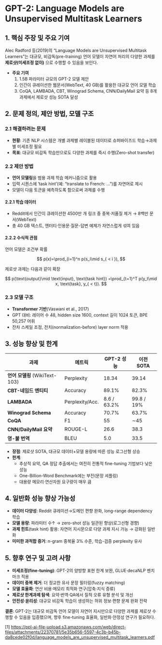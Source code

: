 # GPT-2: Language Models are Unsupervised Multitask Learners

## 1. 핵심 주장 및 주요 기여
Alec Radford 등(2019)의 “Language Models are Unsupervised Multitask Learners”는 대규모, 비감독(pre-training) 언어 모델이 자연어 처리의 다양한 과제를 **제로샷(미세조정 없이)** 으로 수행할 수 있음을 보인다.  
- **주요 기여**  
  1. 1.5B 파라미터 규모의 GPT-2 모델 제안  
  2. 인간이 큐레이션한 웹문서(WebText, 40 GB)를 활용한 대규모 언어 모델 학습  
  3. CoQA, LAMBADA, CBT, Winograd Schema, CNN/DailyMail 요약 등 8개 과제에서 제로샷 성능 SOTA 달성  

## 2. 문제 정의, 제안 방법, 모델 구조

### 2.1 해결하려는 문제
- **현황**: 기존 NLP 시스템은 개별 과제별 레이블된 데이터로 슈퍼바이즈드 학습→과제별 미세조정 필요  
- **목표**: 대규모 비감독 학습만으로도 다양한 과제를 즉시 수행(Zero-shot transfer)  

### 2.2 제안 방법
- **언어 모델링**을 범용 과제 학습 메커니즘으로 활용  
- 입력 시퀀스에 ‘task hint’(예: “translate to French: …”)를 자연어로 제시  
- 모델이 다음 토큰을 예측하도록 함으로써 과제를 수행  

#### 2.2.1 학습 데이터  
- Reddit에서 인간이 큐레이션한 4500만 개 링크 중 중복·저품질 제거 → 8백만 문서(WebText)  
- 총 40 GB 텍스트, 엔터티·인용문·질문-답변 예제가 자연스럽게 섞여 있음  

#### 2.2.2 수식적 관점  
언어 모델은 조건부 확률  

$$
p(x)=\prod_{i=1}^n p(s_i\mid s_{ < i }),
$$  

제로샷 과제는 다음과 같이 확장  

$$
p(\text{output}\mid \text{input}, \text{task hint})
=\prod_{t=1}^T p(y_t\mid x, \text{task}, y_{ < t}).
$$

### 2.3 모델 구조
- **Transformer 기반**(Vaswani et al., 2017)  
- GPT 대비: 레이어 수 48, hidden size 1600, context 길이 1024 토큰, BPE 50,257 어휘  
- 잔차 스케일 조정, 전치(normalization-before) layer norm 적용  

## 3. 성능 향상 및 한계

| 과제                      | 메트릭            | GPT-2 성능      | 이전 SOTA     |
|-------------------------|-----------------|--------------|-------------|
| **언어 모델링** (WikiText-103) | Perplexity      | 18.34        | 39.14    |
| **CBT-네임드 엔티티**        | Accuracy        | 89.1%        | 82.3%    |
| **LAMBADA**              | Perplexity/Acc. | 8.6 / 63.2%  | 99.8 / 19%|
| **Winograd Schema**      | Accuracy        | 70.7%        | 63.7%    |
| **CoQA**                 | F1              | 55           | ∼45      |
| **CNN/DailyMail 요약**     | ROUGE-L         | 26.6         | 38.3     |
| **영-불 번역**            | BLEU            | 5.0          | 33.5     |

- **장점**: 제로샷 SOTA, 대규모 데이터+모델 용량에 따른 성능 로그선형 상승  
- **한계**:  
  - 추상적 요약, QA 정답 추출에서는 여전히 전통적 fine-tuning 기법보다 낮은 성능  
  - One-Billion-Word Benchmark에는 부진(문장 셔플링)  
  - 대용량 메모리·연산자원 요구량이 매우 큼  

## 4. 일반화 성능 향상 가능성
- **데이터 다양성**: Reddit 큐레이션→도메인 편향 완화, long-range dependency 학습  
- **모델 용량**: 파라미터 수↑ → zero-shot 성능 일관된 향상(로그선형 경향)  
- **과제 힌트**(task hint) 활용: 자연어 지시문으로 다양 과제 지시 가능 → 강화된 일반화  
- **미미한 과적합 증거**: n-gram 중복율 3% 수준, 학습-검증 perplexity 유사  

## 5. 향후 연구 및 고려 사항
- **미세조정(fine-tuning)**: GPT-2의 양방향 표현 한계 보완, GLUE·decaNLP 벤치마크 적용  
- **데이터 중복 제거**: 더 정교한 유사 문장 필터링(fuzzy matching)  
- **모델 효율화**: 연산 비용·메모리 최적화 연구(압축·지식 증류)  
- **제로샷 한계과제 탐색**: 요약·번역·QA에서 질적 오류 유형 분석 및 개선  
- **안전성·윤리성**: 대규모 비감독 학습이 생성하는 허위 정보·편향 문제 완화 전략  

**결론**: GPT-2는 대규모 비감독 언어 모델이 자연어 지시만으로 다양한 과제를 제로샷 수행할 수 있음을 입증했으며, 향후 fine-tuning 효율화, 일반화·안정성 연구가 필요하다.

[1] https://ppl-ai-file-upload.s3.amazonaws.com/web/direct-files/attachments/22370781/5e35b656-5597-4c3b-b45b-da8cede02f0d/language_models_are_unsupervised_multitask_learners.pdf
